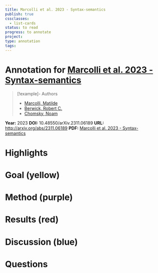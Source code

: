 ```yaml
---
title: Marcolli et al. 2023 - Syntax-semantics
publish: true
cssclasses:
  - list-cards
status: to read
progress: to annotate
project:
type: annotation
tags:
---
```

# Annotation for [Marcolli et al. 2023 - Syntax-semantics](Papers/References/Marcolli%20et%20al.%202023%20-%20Syntax-semantics)

> [!example]- Authors
> - [Marcolli, Matilde](Marcolli%2C%20Matilde)
> - [Berwick, Robert C.](Berwick%2C%20Robert%20C.)
> - [Chomsky, Noam](Chomsky%2C%20Noam)

**Year:** 2023
**DOI:** 10.48550/arXiv.2311.06189
**URL:** http://arxiv.org/abs/2311.06189
**PDF:** [Marcolli et al. 2023 - Syntax-semantics](Papers/PDFs/Marcolli%20et%20al.%202023%20-%20Syntax-semantics%20interface%20an%20algebraic%20model.pdf)

# Highlights


# Goal (yellow)


# Method (purple)


# Results (red)


# Discussion (blue)


# Questions


